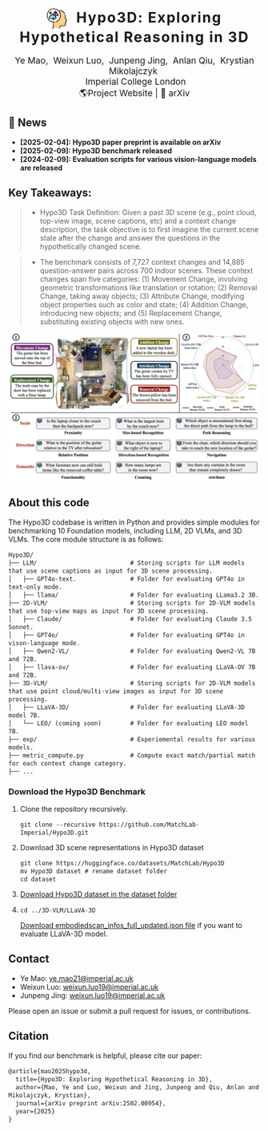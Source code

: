 <h1 align='center' style="text-align:center; font-weight:bold; font-size:2.0em;letter-spacing:2.0px;">
                <img src="docs/static/hypo_icon.png" alt="Icon" style="width:40px; vertical-align:middle; margin-right:10px;">  Hypo3D: Exploring Hypothetical Reasoning in 3D</h1>      
<p align='center' style="text-align:center;font-size:1.25em;">
    <a href="https://yebulabula.github.io/" target="_blank" style="text-decoration: none;">Ye Mao</a>,&nbsp;
    <a href="https://scholar.google.com/citations?user=2Y0-0C8AAAAJ&hl=en" target="_blank" style="text-decoration: none;">Weixun Luo</a>,&nbsp;
    <a href="https://tomtomtommi.github.io/" target="_blank" style="text-decoration: none;">Junpeng Jing</a>,&nbsp;
    <a href="https://anlanqiu.github.io/" target="_blank" style="text-decoration: none;">Anlan Qiu</a>,&nbsp;
    <a href="https://www.imperial.ac.uk/people/k.mikolajczyk"  target="_blank" style="text-decoration: none;">Krystian Mikolajczyk</a>&nbsp;<br/>
&nbsp;Imperial College London<br/>
<a href="https://matchlab-imperial.github.io/Hypo3D/" title="Website" target="_blank" rel="nofollow" style="text-decoration: none;">🌎Project Website</a> |
<a href="https://arxiv.org/abs/2502.00954" title="aXiv" target="_blank" rel="nofollow" style="text-decoration: none;">📄 arXiv</a> 
</p>

## 📣 News

- **[2025-02-04]: Hypo3D paper preprint is available on arXiv**
- **[2025-02-09]: Hypo3D benchmark released**
- **[2024-02-09]: Evaluation scripts for various vision-language models are released**

## Key Takeaways:
> * Hypo3D Task Definition: Given a past 3D scene (e.g., point cloud, top-view image, scene captions, etc) and a context change description, the task objective is to first imagine the current scene state after the change and answer the questions in the hypothetically changed scene.

> * The benchmark consists of 7,727 context changes and 14,885 question-answer pairs across 700 indoor scenes. These context changes span five categories: (1) Movement Change, involving geometric transformations like translation or rotation; (2) Removal Change, taking away objects; (3) Attribute Change, modifying object properties such as color and state; (4) Addition Change, introducing new objects; and (5) Replacement Change, substituting existing objects with new ones.

![sicl](docs/static/fig1.png)

## About this code
The Hypo3D codebase is written in Python and provides simple modules for benchmarking 10 Foundation models, including LLM, 2D VLMs, and 3D VLMs. The core module structure is as follows:
```
Hypo3D/
├── LLM/                          # Storing scripts for LLM models that use scene captions as input for 3D scene processing.
│   ├── GPT4o-text.               # Folder for evaluating GPT4o in text-only mode.
│   ├── llama/                    # Folder for evaluating LLama3.2 3B.
├── 2D-VLM/                       # Storing scripts for 2D-VLM models that use top-view maps as input for 3D scene processing.
│   ├── Claude/                   # Folder for evaluating Claude 3.5 Sonnet.
│   ├── GPT4o/                    # Folder for evaluating GPT4o in vison-language mode.
│   ├── Qwen2-VL/                 # Folder for evaluating Qwen2-VL 7B and 72B.
│   ├── llava-ov/                 # Folder for evaluating LLaVA-OV 7B and 72B.
├── 3D-VLM/                       # Storing scripts for 2D-VLM models that use point cloud/multi-view images as input for 3D scene processing.
│   ├── LLaVA-3D/                 # Folder for evaluating LLaVA-3D model 7B.
│   └── LEO/ (coming soon)        # Folder for evaluating LEO model 7B.
├── exp/                          # Experiemental results for various models.
├── metric_compute.py             # Compute exact match/partial match for each context change category.
├── ...

```

### Download the Hypo3D Benchmark
1. Clone the repository recursively.
   ```
   git clone --recursive https://github.com/MatchLab-Imperial/Hypo3D.git
   ```
3. Download 3D scene representations in Hypo3D dataset
   ```
   git clone https://huggingface.co/datasets/MatchLab/Hypo3D
   mv Hypo3D dataset # rename dataset folder
   cd dataset
   ```
4. [Download Hypo3D dataset in the dataset folder](https://drive.google.com/drive/folders/1ZD-xPBSrP-CldUeaEA3SIZh8BrpBecip)

5. ```
   cd ../3D-VLM/LLaVA-3D
   ```
   [Download embodiedscan_infos_full_updated.json file](https://drive.google.com/drive/folders/1ZD-xPBSrP-CldUeaEA3SIZh8BrpBecip) if you want to evaluate LLaVA-3D model.


## Contact
- Ye Mao: ye.mao21@imperial.ac.uk
- Weixun Luo: weixun.luo19@imperial.ac.uk
- Junpeng Jing: weixun.luo19@imperial.ac.uk

Please open an issue or submit a pull request for issues, or contributions.

## Citation

If you find our benchmark is helpful, please cite our paper:

```
@article{mao2025hypo3d,
  title={Hypo3D: Exploring Hypothetical Reasoning in 3D},
  author={Mao, Ye and Luo, Weixun and Jing, Junpeng and Qiu, Anlan and Mikolajczyk, Krystian},
  journal={arXiv preprint arXiv:2502.00954},
  year={2025}
}
